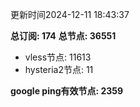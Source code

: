 更新时间2024-12-11 18:43:37

**总订阅: 174**
**总节点: 36551**
- vless节点: 11613
- hysteria2节点: 11

**google ping有效节点: 2359**
